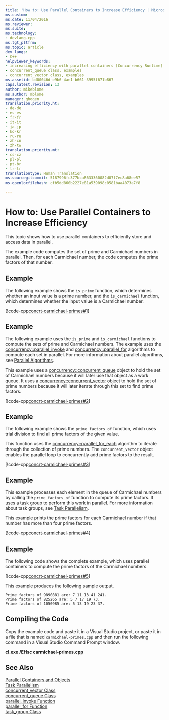 ```yaml
---
title: 'How to: Use Parallel Containers to Increase Efficiency | Microsoft Docs'
ms.custom: 
ms.date: 11/04/2016
ms.reviewer: 
ms.suite: 
ms.technology:
- devlang-cpp
ms.tgt_pltfrm: 
ms.topic: article
dev_langs:
- C++
helpviewer_keywords:
- increasing efficiency with parallel containers [Concurrency Runtime]
- concurrent_queue class, examples
- concurrent_vector class, examples
ms.assetid: bd00046d-e9b6-4ae1-b661-3995f671b867
caps.latest.revision: 13
author: mikeblome
ms.author: mblome
manager: ghogen
translation.priority.ht:
- de-de
- es-es
- fr-fr
- it-it
- ja-jp
- ko-kr
- ru-ru
- zh-cn
- zh-tw
translation.priority.mt:
- cs-cz
- pl-pl
- pt-br
- tr-tr
translationtype: Human Translation
ms.sourcegitcommit: 5187996fc377bca8633360082d07f7ec8a68ee57
ms.openlocfilehash: cfb5dd860b2227e81a539098c0581baa4073a7f8

---
```

# How to: Use Parallel Containers to Increase Efficiency
This topic shows how to use parallel containers to efficiently store and access data in parallel.  
  
 The example code computes the set of prime and Carmichael numbers in parallel. Then, for each Carmichael number, the code computes the prime factors of that number.  
  
## Example  
 The following example shows the `is_prime` function, which determines whether an input value is a prime number, and the `is_carmichael` function, which determines whether the input value is a Carmichael number.  
  
 [!code-cpp[concrt-carmichael-primes#1](../../parallel/concrt/codesnippet/cpp/how-to-use-parallel-containers-to-increase-efficiency_1.cpp)]  
  
## Example  
 The following example uses the `is_prime` and `is_carmichael` functions to compute the sets of prime and Carmichael numbers. The example uses the [concurrency::parallel_invoke](reference/concurrency-namespace-functions.md#parallel_invoke) and [concurrency::parallel_for](reference/concurrency-namespace-functions.md#parallel_for) algorithms to compute each set in parallel. For more information about parallel algorithms, see [Parallel Algorithms](../../parallel/concrt/parallel-algorithms.md).  
  
 This example uses a [concurrency::concurrent_queue](../../parallel/concrt/reference/concurrent-queue-class.md) object to hold the set of Carmichael numbers because it will later use that object as a work queue. It uses a [concurrency::concurrent_vector](../../parallel/concrt/reference/concurrent-vector-class.md) object to hold the set of prime numbers because it will later iterate through this set to find prime factors.  
  
 [!code-cpp[concrt-carmichael-primes#2](../../parallel/concrt/codesnippet/cpp/how-to-use-parallel-containers-to-increase-efficiency_2.cpp)]  
  
## Example  
 The following example shows the `prime_factors_of` function, which uses trial division to find all prime factors of the given value.  
  
 This function uses the [concurrency::parallel_for_each](reference/concurrency-namespace-functions.md#parallel_for_each) algorithm to iterate through the collection of prime numbers. The `concurrent_vector` object enables the parallel loop to concurrently add prime factors to the result.  
  
 [!code-cpp[concrt-carmichael-primes#3](../../parallel/concrt/codesnippet/cpp/how-to-use-parallel-containers-to-increase-efficiency_3.cpp)]  
  
## Example  
 This example processes each element in the queue of Carmichael numbers by calling the `prime_factors_of` function to compute its prime factors. It uses a task group to perform this work in parallel. For more information about task groups, see [Task Parallelism](../../parallel/concrt/task-parallelism-concurrency-runtime.md).  
  
 This example prints the prime factors for each Carmichael number if that number has more than four prime factors.  
  
 [!code-cpp[concrt-carmichael-primes#4](../../parallel/concrt/codesnippet/cpp/how-to-use-parallel-containers-to-increase-efficiency_4.cpp)]  
  
## Example  
 The following code shows the complete example, which uses parallel containers to compute the prime factors of the Carmichael numbers.  
  
 [!code-cpp[concrt-carmichael-primes#5](../../parallel/concrt/codesnippet/cpp/how-to-use-parallel-containers-to-increase-efficiency_5.cpp)]  
  
 This example produces the following sample output.  
  
```Output  
Prime factors of 9890881 are: 7 11 13 41 241.  
Prime factors of 825265 are: 5 7 17 19 73.  
Prime factors of 1050985 are: 5 13 19 23 37.  
```  
  
## Compiling the Code  
 Copy the example code and paste it in a Visual Studio project, or paste it in a file that is named `carmichael-primes.cpp` and then run the following command in a Visual Studio Command Prompt window.  
  
 **cl.exe /EHsc carmichael-primes.cpp**  
  
## See Also  
 [Parallel Containers and Objects](../../parallel/concrt/parallel-containers-and-objects.md)   
 [Task Parallelism](../../parallel/concrt/task-parallelism-concurrency-runtime.md)   
 [concurrent_vector Class](../../parallel/concrt/reference/concurrent-vector-class.md)   
 [concurrent_queue Class](../../parallel/concrt/reference/concurrent-queue-class.md)   
 [parallel_invoke Function](reference/concurrency-namespace-functions.md#parallel_invoke)   
 [parallel_for Function](reference/concurrency-namespace-functions.md#parallel_for)   
 [task_group Class](reference/task-group-class.md)



<!--HONumber=Jan17_HO1-->


